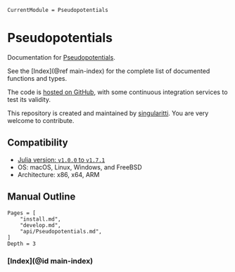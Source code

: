 ```@meta
CurrentModule = Pseudopotentials
```

# Pseudopotentials

Documentation for [Pseudopotentials](https://github.com/MineralsCloud/Pseudopotentials.jl).

See the [Index](@ref main-index) for the complete list of documented functions and types.

The code is [hosted on GitHub](https://github.com/MineralsCloud/Pseudopotentials.jl),
with some continuous integration services to test its validity.

This repository is created and maintained by [singularitti](https://github.com/singularitti).
You are very welcome to contribute.

## Compatibility

- [Julia version: `v1.0.0` to `v1.7.1`](https://julialang.org/downloads/)
- OS: macOS, Linux, Windows, and FreeBSD
- Architecture: x86, x64, ARM

## Manual Outline

```@contents
Pages = [
    "install.md",
    "develop.md",
    "api/Pseudopotentials.md",
]
Depth = 3
```

### [Index](@id main-index)

```@index

```
